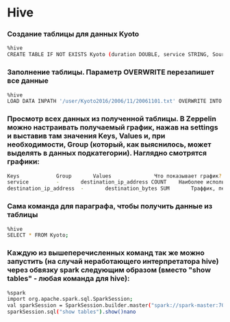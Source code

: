 # Hive


### Создание таблицы для данных Kyoto
```sh
%hive
CREATE TABLE IF NOT EXISTS Kyoto (duration DOUBLE, service STRING, Source_bytes INT, Destination_bytes INT, count INT, Same_srv_rate FLOAT, Serror_rate FLOAT, Srv_serror_rate FLOAT, Dst_host_count INT, Dst_host_srv_count INT, Dst_host_same_src_port_rate FLOAT, Dst_host_serror_rate FLOAT, Dst_host_srv_serror_rate FLOAT, Flag STRING, IDS_detection INT, Malware_detection INT, Ashula_detection STRING, Label INT, Source_IP_Address STRING, Source_Port_Number INT, Destination_IP_Address STRING, Destination_Port_Number INT, Start_Time STRING, Duration_session STRING) ROW FORMAT DELIMITED FIELDS TERMINATED BY \"\t\" STORED AS TEXTFILE; 
```

### Заполнение таблицы. Параметр OVERWRITE перезапишет все данные
```sh
%hive
LOAD DATA INPATH '/user/Kyoto2016/2006/11/20061101.txt' OVERWRITE INTO TABLE Kyoto;
```

### Просмотр всех данных из полученной таблицы. В Zeppelin можно настраивать получаемый график, нажав на settings и выставив там значения Keys, Values и, при необходимости, Group (который, как выяснилось, может выделять в данных подкатегории). Наглядно смотрятся графики:
```sh
Keys			Group		Values				Что показывает график?
service			-		destination_ip_address COUNT	Наиболее используемые протоколы
destination_ip_address	-		destination_bytes SUM		Траффик, переданный каждому клиенту
```

### Сама команда для параграфа, чтобы получить данные из таблицы
```sh
%hive
SELECT * FROM Kyoto;
```

### Каждую из вышеперечисленных команд так же можно запустить (на случай неработающего интерпретатора hive) через обвязку spark следующим образом (вместо "show tables" - любая команда для hive):
```sh
%spark
import org.apache.spark.sql.SparkSession;
val sparkSession = SparkSession.builder.master("spark://spark-master:7077").appName("spark session example").enableHiveSupport().getOrCreate()
sparkSession.sql("show tables").show()nano 
```

